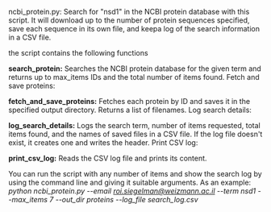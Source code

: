 ncbi_protein.py: Search for "nsd1" in the NCBI protein database with this script. It will download up to the number of protein sequences specified, save each sequence in its own file, and keepa log of the search information in a CSV file.

the script contains the following functions


**search_protein:** Searches the NCBI protein database for the given term and returns up to max_items IDs and the total number of items found.
Fetch and save proteins:

**fetch_and_save_proteins:** Fetches each protein by ID and saves it in the specified output directory. Returns a list of filenames.
Log search details:

**log_search_details:** Logs the search term, number of items requested, total items found, and the names of saved files in a CSV file. If the log file doesn't exist, it creates one and writes the header.
Print CSV log:

**print_csv_log:** Reads the CSV log file and prints its content.

You can run the script with any number of items and show the search log by using the command line and giving it suitable arguments. As an example:
  _python ncbi_protein.py --email roi.siegelman@weizmann.ac.il --term nsd1 --max_items 7 --out_dir proteins --log_file search_log.csv_
